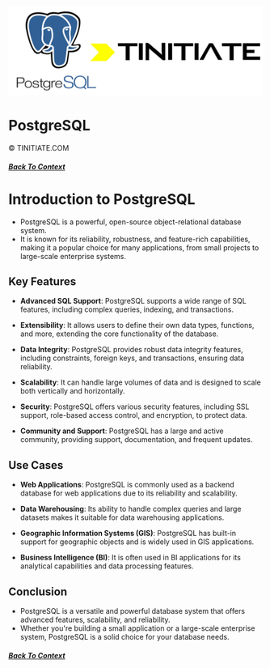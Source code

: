 ![PostgreSQL Tinitiate Image](postgresql_tinitiate.png)

# PostgreSQL
&copy; TINITIATE.COM

##### [Back To Context](readme.md)

# Introduction to PostgreSQL
* PostgreSQL is a powerful, open-source object-relational database system.
* It is known for its reliability, robustness, and feature-rich capabilities, making it a popular choice for many applications, from small projects to large-scale enterprise systems.

## Key Features
- **Advanced SQL Support**: PostgreSQL supports a wide range of SQL features, including complex queries, indexing, and transactions.
  
- **Extensibility**: It allows users to define their own data types, functions, and more, extending the core functionality of the database.
- **Data Integrity**: PostgreSQL provides robust data integrity features, including constraints, foreign keys, and transactions, ensuring data reliability.
- **Scalability**: It can handle large volumes of data and is designed to scale both vertically and horizontally.
- **Security**: PostgreSQL offers various security features, including SSL support, role-based access control, and encryption, to protect data.
- **Community and Support**: PostgreSQL has a large and active community, providing support, documentation, and frequent updates.

## Use Cases
- **Web Applications**: PostgreSQL is commonly used as a backend database for web applications due to its reliability and scalability.

- **Data Warehousing**: Its ability to handle complex queries and large datasets makes it suitable for data warehousing applications.
- **Geographic Information Systems (GIS)**: PostgreSQL has built-in support for geographic objects and is widely used in GIS applications.
- **Business Intelligence (BI)**: It is often used in BI applications for its analytical capabilities and data processing features.

## Conclusion
* PostgreSQL is a versatile and powerful database system that offers advanced features, scalability, and reliability.
* Whether you're building a small application or a large-scale enterprise system, PostgreSQL is a solid choice for your database needs.

##### [Back To Context](readme.md)